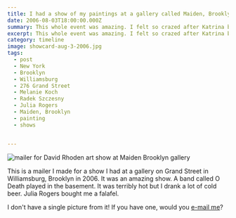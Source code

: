 ```yaml
---
title: I had a show of my paintings at a gallery called Maiden, Brooklyn
date: 2006-08-03T18:00:00.000Z
summary: This whole event was amazing. I felt so crazed after Katrina but this show made me happy to be in New York.
excerpt: This whole event was amazing. I felt so crazed after Katrina but this show made me happy to be in New York.
category: timeline
image: showcard-aug-3-2006.jpg
tags:
  - post 
  - New York
  - Brooklyn
  - Williamsburg
  - 276 Grand Street
  - Melanie Koch
  - Radek Szczesny
  - Julia Rogers
  - Maiden, Brooklyn
  - painting
  - shows


---
```


![mailer for David Rhoden art show at Maiden Brooklyn gallery](/static/img/timeline/showcard-aug-3-2006.gif "mailer for David Rhoden art show at Maiden Brooklyn gallery")

This is a mailer I made for a show I had at a gallery on Grand Street in Williamsburg, Brooklyn in 2006. It was an amazing show. A band called O Death played in the basement. It was terribly hot but I drank a lot of cold beer. Julia Rogers bought me a falafel.

I don't have a single picture from it! If you have one, would you <a href="mailto:david@davidrhodn.com&subect=Dave, I have pictures from your Maiden Brooklyn show">e-mail me</a>?